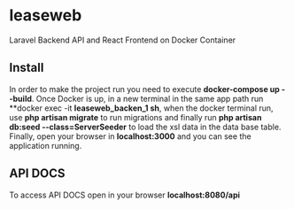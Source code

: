 # leaseweb
Laravel Backend API and React Frontend on Docker Container

## Install
In order to make the project run you need to execute **docker-compose up --build**.
Once Docker is up, in a new terminal in the same app path run **docker exec -it **leaseweb_backen_1 sh**,
when the docker terminal run, use **php artisan migrate** to run migrations and finally run **php artisan db:seed --class=ServerSeeder**
to load the xsl data in the data base table.
Finally, open your browser in **localhost:3000** and you can see the application running.

## API DOCS
To access API DOCS open in your browser **localhost:8080/api**

